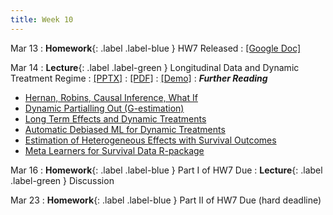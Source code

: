 ```yaml
---
title: Week 10
---
```


Mar 13
: **Homework**{: .label .label-blue } HW7 Released
  : [[Google Doc]](https://docs.google.com/document/d/1Q6hoDeBnGhmFxiYO1-dyV34_zKEWfCoI2PaSXtK7MQQ/edit?usp=sharing)

Mar 14
: **Lecture**{: .label .label-green } Longitudinal Data and Dynamic Treatment Regime
  : [[PPTX]](https://github.com/stanford-msande228/winter23/raw/main/MSANDE228_Lecture19_Dynamic_Treatment_Effects.pptx)
  : [[PDF]](https://github.com/stanford-msande228/winter23/raw/main/MSANDE228_Lecture19_Dynamic_Treatment_Effects.pdf)
  : [[Demo]](https://github.com/stanford-msande228/winter23/blob/main/DynamicEffects.ipynb)
: ***Further Reading***
- [Hernan, Robins, Causal Inference, What If](https://cdn1.sph.harvard.edu/wp-content/uploads/sites/1268/2022/12/hernanrobins_WhatIf_20dec22.pdf)
- [Dynamic Partialling Out (G-estimation)](https://arxiv.org/pdf/2002.07285.pdf)
- [Long Term Effects and Dynamic Treatments](https://arxiv.org/pdf/2103.08390.pdf)
- [Automatic Debiased ML for Dynamic Treatments](https://arxiv.org/abs/2203.13887)
- [Estimation of Heterogeneous Effects with Survival Outcomes](https://arxiv.org/abs/2207.07758)
- [Meta Learners for Survival Data R-package](https://github.com/som-shahlab/survlearners)

Mar 16
: **Homework**{: .label .label-blue } Part I of HW7 Due
: **Lecture**{: .label .label-green } Discussion

Mar 23
: **Homework**{: .label .label-blue } Part II of HW7 Due (hard deadline)
